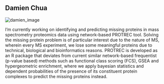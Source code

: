 ## Damien Chua

![damien_image](https://gohwils.github.io/biodatascience/images/CHUA_DAMIEN.jpg)


I’m currently working on identifying and predicting missing proteins in mass spectrometry proteomics data using network-based PROTREC tool. Solving the missing protein problem is of particular interest due to the nature of MS, wherein every MS experiment, we lose some meaningful proteins due to technical, biological and bioinformatics reasons. PROTREC is developed as an R package that deviates from current similar network-based frequentist (p-value based) methods such as functional class scoring (FCS), GSEA and hypergeometric enrichment, where we apply bayesian statistics and dependent probabilities of the presence of its constituent protein complexes to predict the missing proteins instead.

